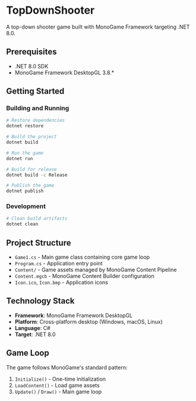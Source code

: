 # TopDownShooter

A top-down shooter game built with MonoGame Framework targeting .NET 8.0.

## Prerequisites

- .NET 8.0 SDK
- MonoGame Framework DesktopGL 3.8.*

## Getting Started

### Building and Running

```bash
# Restore dependencies
dotnet restore

# Build the project
dotnet build

# Run the game
dotnet run

# Build for release
dotnet build -c Release

# Publish the game
dotnet publish
```

### Development

```bash
# Clean build artifacts
dotnet clean
```

## Project Structure

- `Game1.cs` - Main game class containing core game loop
- `Program.cs` - Application entry point
- `Content/` - Game assets managed by MonoGame Content Pipeline
- `Content.mgcb` - MonoGame Content Builder configuration
- `Icon.ico`, `Icon.bmp` - Application icons

## Technology Stack

- **Framework**: MonoGame Framework DesktopGL
- **Platform**: Cross-platform desktop (Windows, macOS, Linux)
- **Language**: C#
- **Target**: .NET 8.0

## Game Loop

The game follows MonoGame's standard pattern:
1. `Initialize()` - One-time initialization
2. `LoadContent()` - Load game assets
3. `Update()` / `Draw()` - Main game loop